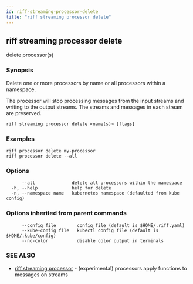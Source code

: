 ```yaml
---
id: riff-streaming-processor-delete
title: "riff streaming processor delete"
---
```

## riff streaming processor delete

delete processor(s)

### Synopsis

Delete one or more processors by name or all processors within a namespace.

The processor will stop processing messages from the input streams and writing
to the output streams. The streams and messages in each stream are preserved.

```
riff streaming processor delete <name(s)> [flags]
```

### Examples

```
riff processor delete my-processor
riff processor delete --all 
```

### Options

```
      --all              delete all processors within the namespace
  -h, --help             help for delete
  -n, --namespace name   kubernetes namespace (defaulted from kube config)
```

### Options inherited from parent commands

```
      --config file        config file (default is $HOME/.riff.yaml)
      --kube-config file   kubectl config file (default is $HOME/.kube/config)
      --no-color           disable color output in terminals
```

### SEE ALSO

* [riff streaming processor](riff_streaming_processor.md)	 - (experimental) processors apply functions to messages on streams

